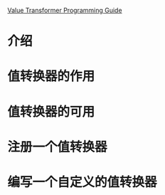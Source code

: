 [Value Transformer Programming Guide](https://developer.apple.com/library/archive/documentation/Cocoa/Conceptual/ValueTransformers/ValueTransformers.html#//apple_ref/doc/uid/10000175i)

# 介绍

# 值转换器的作用

# 值转换器的可用

# 注册一个值转换器

# 编写一个自定义的值转换器